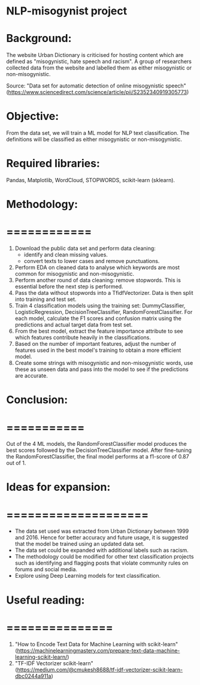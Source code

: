 # NLP-misogynist project

# Background: 
The website Urban Dictionary is criticised for hosting content which are defined as "misogynistic, hate speech and racism". A group of researchers collected data from the website and labelled them as either misogynistic or non-misogynistic. 

Source: "Data set for automatic detection of online misogynistic speech" (https://www.sciencedirect.com/science/article/pii/S2352340919305773)

# Objective: 
From the data set, we will train a ML model for NLP text classification. The definitions will be classified as either misogynistic or non-misogynistic.

# Required libraries:
Pandas, Matplotlib, WordCloud, STOPWORDS, scikit-learn (sklearn).

# Methodology:
# ============
1) Download the public data set and perform data cleaning:
    - identify and clean missing values.
    - convert texts to lower cases and remove punctuations.
2) Perform EDA on cleaned data to analyse which keywords are most common for misogynistic and non-misogynistic.
3) Perform another round of data cleaning: remove stopwords. This is essential before the next step is performed.
4) Pass the data without stopwords into a TfidfVectorizer. Data is then split into training and test set.
5) Train 4 classification models using the training set: DummyClassifier, LogisticRegression, DecisionTreeClassifier, RandomForestClassifier. For each model, calculate the F1 scores and confusion matrix using the predictions and actual target data from test set.
6) From the best model, extract the feature importance attribute to see which features contribute heavily in the classifications.
7) Based on the number of important features, adjust the number of features used in the best model's training to obtain a more efficient model.
8) Create some strings with misogynistic and non-misogynistic words, use these as unseen data and pass into the model to see if the predictions are accurate.

# Conclusion: 
# ===========
Out of the 4 ML models, the RandomForestClassifier model produces the best scores followed by the DecisionTreeClassifier model. After fine-tuning the RandomForestClassifier, the final model performs at a f1-score of 0.87 out of 1. 

# Ideas for expansion:
# ====================
- The data set used was extracted from Urban Dictionary between 1999 and 2016. Hence for better accuracy and future usage, it is suggested that the model be trained using an updated data set. 
- The data set could be expanded with additional labels such as racism.
- The methodology could be modified for other text classification projects such as identifying and flagging posts that violate community rules on forums and social media. 
- Explore using Deep Learning models for text classification.

# Useful reading:
# ===============
1) "How to Encode Text Data for Machine Learning with scikit-learn" (https://machinelearningmastery.com/prepare-text-data-machine-learning-scikit-learn/)
2) "TF-IDF Vectorizer scikit-learn" (https://medium.com/@cmukesh8688/tf-idf-vectorizer-scikit-learn-dbc0244a911a)
